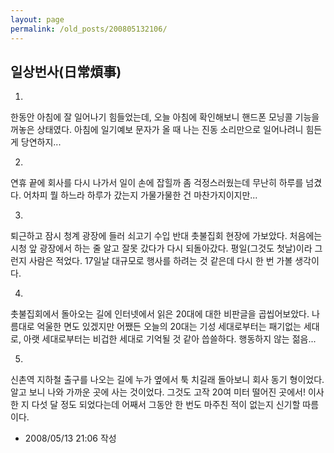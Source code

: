 ```yaml
---
layout: page
permalink: /old_posts/200805132106/
---
```


## 일상번사(日常煩事)

1.
한동안 아침에 잘 일어나기 힘들었는데, 오늘 아침에 확인해보니 핸드폰 모닝콜 기능을 꺼놓은 상태였다. 아침에 일기예보 문자가 올 때 나는 진동 소리만으로 일어나려니 힘든 게 당연하지...

2.
연휴 끝에 회사를 다시 나가서 일이 손에 잡힐까 좀 걱정스러웠는데 무난히 하루를 넘겼다. 어차피 뭘 하느라 하루가 갔는지 가물가물한 건 마찬가지이지만...

3.
퇴근하고 잠시 청계 광장에 들러 쇠고기 수입 반대 촛불집회 현장에 가보았다. 처음에는 시청 앞 광장에서 하는 줄 알고 잘못 갔다가 다시 되돌아갔다. 평일(그것도 첫날)이라 그런지 사람은 적었다. 17일날 대규모로 행사를 하려는 것 같은데 다시 한 번 가볼 생각이다.

4.
촛불집회에서 돌아오는 길에 인터넷에서 읽은 20대에 대한 비판글을 곱씹어보았다. 나름대로 억울한 면도 있겠지만 어쨌든 오늘의 20대는 기성 세대로부터는 패기없는 세대로, 아랫 세대로부터는 비겁한 세대로 기억될 것 같아 씁쓸하다. 행동하지 않는 젊음...

5.
신촌역 지하철 출구를 나오는 길에 누가 옆에서 툭 치길래 돌아보니 회사 동기 형이었다. 알고 보니 나와 가까운 곳에 사는 것이었다. 그것도 고작 20여 미터 떨어진 곳에서! 이사한 지 다섯 달 정도 되었다는데 어째서 그동안 한 번도 마주친 적이 없는지 신기할 따름이다.





- 2008/05/13 21:06 작성